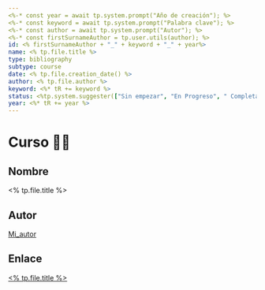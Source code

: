 ```yaml
---
<%-* const year = await tp.system.prompt("Año de creación"); %>
<%-* const keyword = await tp.system.prompt("Palabra clave"); %>
<%-* const author = await tp.system.prompt("Autor"); %>
<%-* const firstSurnameAuthor = tp.user.utils(author); %>
id: <% firstSurnameAuthor + "_" + keyword + "_" + year%>
name: <% tp.file.title %>
type: bibliography
subtype: course
date: <% tp.file.creation_date() %>
author: <% tp.file.author %>
keyword: <%* tR += keyword %>
status: <%tp.system.suggester(["Sin empezar", "En Progreso", " Completado"], ["Not Started", "In Progress", " Completed"])%>
year: <%* tR += year %>
---
```

# Curso 👩‍🏫
## Nombre
<% tp.file.title %>
## Autor
[Mi_autor](https://www.google.es)
## Enlace
[<% tp.file.title %>](https://www.google.es)
